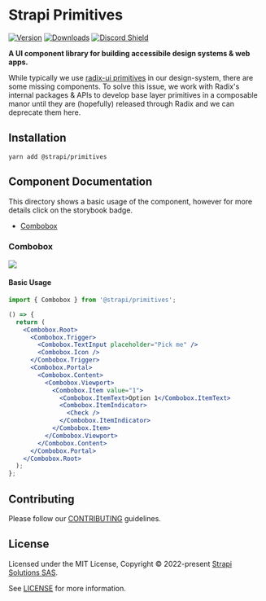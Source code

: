 # Strapi Primitives

[![Version](https://img.shields.io/npm/v/@strapi/primitives?style=flat&colorA=4945ff&colorB=4945ff)](https://www.npmjs.com/package/@strapi/primitives)
[![Downloads](https://img.shields.io/npm/dt/@strapi/primitives.svg?style=flat&colorA=4945ff&colorB=4945ff)](https://www.npmjs.com/package/@strapi/primitives)
[![Discord Shield](https://img.shields.io/discord/811989166782021633?style=flat&colorA=4945ff&colorB=4945ff&label=discord&logo=discord&logoColor=f0f0ff)](https://discord.gg/strapi)

<b>A UI component library for building accessibile design systems & web apps.</b>

While typically we use [radix-ui primitives](https://github.com/radix-ui/primitives) in our design-system, there are some missing components. To solve this issue, we work with Radix's internal packages & APIs to develop base layer primitives in a composable manor until they are (hopefully) released through Radix and we can deprecate them here.

## Installation

```shell
yarn add @strapi/primitives
```

## Component Documentation

This directory shows a basic usage of the component, however for more details click on the storybook badge.

<ul>
    <li><a href="#combobox">Combobox</a></li>
</ul>

### Combobox

[![](https://img.shields.io/badge/-storybook-%234945ff)](https://design-system-git-main-strapijs.vercel.app/?path=/story/design-system-primitives-combobox--basic-usage)

#### Basic Usage

```jsx
import { Combobox } from '@strapi/primitives';

() => {
  return (
    <Combobox.Root>
      <Combobox.Trigger>
        <Combobox.TextInput placeholder="Pick me" />
        <Combobox.Icon />
      </Combobox.Trigger>
      <Combobox.Portal>
        <Combobox.Content>
          <Combobox.Viewport>
            <Combobox.Item value="1">
              <Combobox.ItemText>Option 1</Combobox.ItemText>
              <Combobox.ItemIndicator>
                <Check />
              </Combobox.ItemIndicator>
            </Combobox.Item>
          </Combobox.Viewport>
        </Combobox.Content>
      </Combobox.Portal>
    </Combobox.Root>
  );
};
```

## Contributing

Please follow our [CONTRIBUTING](https://github.com/strapi/design-system/blob/main/CONTRIBUTING.md) guidelines.

## License

Licensed under the MIT License, Copyright © 2022-present [Strapi Solutions SAS](https://strapi.io).

See [LICENSE](https://github.com/strapi/design-system/blob/main/LICENSE) for more information.
